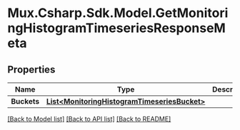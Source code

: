 # Mux.Csharp.Sdk.Model.GetMonitoringHistogramTimeseriesResponseMeta

## Properties

Name | Type | Description | Notes
------------ | ------------- | ------------- | -------------
**Buckets** | [**List&lt;MonitoringHistogramTimeseriesBucket&gt;**](MonitoringHistogramTimeseriesBucket.md) |  | [optional] 

[[Back to Model list]](../README.md#documentation-for-models) [[Back to API list]](../README.md#documentation-for-api-endpoints) [[Back to README]](../README.md)

